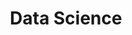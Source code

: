 ---
layout: posts_by_category
categories: Data Science
title: Data Science
permalink: /category/datasci
---